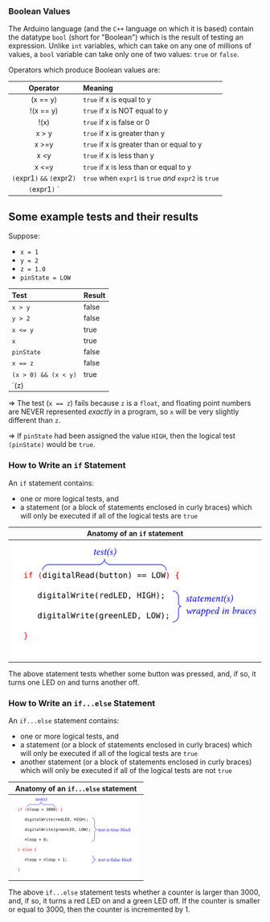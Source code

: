 ### Boolean Values ###

The Arduino language (and the `C++` language on which it is based) contain the datatype
`bool` (short for "Boolean")  which is the result of testing an expression.  Unlike 
`int` variables, which can take on any one of millions of values, 
a `bool` variable can take only one of two values: `true` or `false`.

Operators which produce Boolean values are:

| Operator  | Meaning                                                                             |
|:---------:|:------------------------------------------------------------------------------------|
| (x == y)  | `true` if x is equal to y                             |
| !(x == y) | `true` if x is NOT equal to y                             |
| !(x)      | `true` if x is false or 0                                              |
| x > y     | `true` if x is greater than y                             |
| x >=y     | `true` if x is greater than or equal to y                 |
| x <y      | `true` if x is less than y                    |
| x <=y                        | `true` if x is less than or equal to y |
| `(`expr1`)` `&&` `(`expr2`)` | `true` when `expr1` is `true` *and* `expr2` is `true`            |
| `(`expr1`)` `||` `(`expr2`)` | `true` when *either* `expr1` is `true` *or* `expr2` is `true`    |  

## Some example tests and their results ##

Suppose:

* `x = 1` 
* `y = 2`
* `z = 1.0`
* `pinState = LOW`

| Test                 | Result |
|:---------------------|:-------|
| `x > y`              | false  |
| `y > 2`              | false  |
| `x <= y`             | true   |
| `x`                  | true   |
| `pinState`           | false  |
| `x == z`             | false  |
| `(x > 0) && (x < y)` | true   |
| `(z) || (pinState)`  | true   |

⇒ The test (`x == z`) fails because `z` is a `float`, and floating point
numbers are NEVER represented *exactly* in a program, so `x` will be very slightly
different than `z`.

⇒ If `pinState` had been assigned the value `HIGH`, then the 
logical test `(pinState)` would be `true`.

### How to Write an `if` Statement ###

An `if` statement contains:

* one or more logical tests, and
* a statement (or a block of statements enclosed in curly braces) which will only
be executed if all of the logical tests are `true`

| Anatomy of an `if` statement |
|:----------------------------:|
| ![](images/anatomy-if.png)   |

The above statement tests whether some button was pressed, and, if so,
it turns one LED on and turns another off.

### How to Write an `if...else` Statement ###

An `if...else` statement contains:

* one or more logical tests, and
* a statement (or a block of statements enclosed in curly braces) which will only
be executed if all of the logical tests are `true`
* another statement (or a block of statements enclosed in curly braces) which will only
be executed if all of the logical tests are not `true`

| Anatomy of an `if...else` statement |
|:-----------------------------------:|
| ![](images/anatomy-if-else.png)     |

The above `if...else` statement tests whether a counter is larger than 3000, and,
if so, it turns a red LED on and a green LED off.  If the counter is smaller or equal
to 3000, then the counter is incremented by 1.



